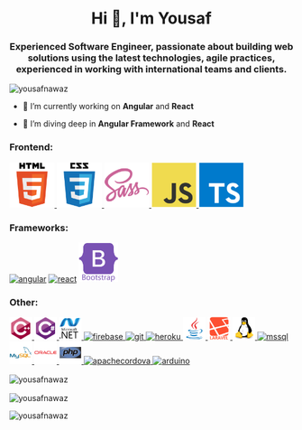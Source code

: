 <h1 align="center">Hi 👋, I'm Yousaf</h1>
<h3 align="center">Experienced Software Engineer, passionate about building web solutions using the latest technologies, agile practices, experienced in working with international teams and clients.</h3>

<p align="left"> <img src="https://komarev.com/ghpvc/?username=yousafnawaz&label=Profile%20views&color=0e75b6&style=flat" alt="yousafnawaz" /> </p>


- 🔭 I’m currently working on **Angular** and **React**

- 🌱 I’m diving deep in **Angular Framework** and **React**


<!--
### Blogs posts
<!-- BLOG-POST-LIST:START -->
<!--
- [Use ngFor with trackBy to improve performance in Angular applications](https://yousafnawaz.medium.com/use-ngfor-with-trackby-to-improve-performance-in-angular-applications-8f9214f8175?source=rss-cbc999449ae2------2)
- [Deploy Angular Application on Firebase Hosting using angularfire Library](https://yousafnawaz.medium.com/deploy-angular-application-on-firebase-hosting-using-angularfire-library-982803342e41?source=rss-cbc999449ae2------2)
-->
<!-- BLOG-POST-LIST:END -->


<!--
<h3 align="left">Connect with me:</h3>
<p align="left">
<a href="https://medium.com/@yousafnawaz" target="blank"><img align="center" src="https://raw.githubusercontent.com/rahuldkjain/github-profile-readme-generator/master/src/images/icons/Social/medium.svg" alt="@yousafnawaz" height="30" width="40" /></a>
</p>
-->

<h3 align="left">Frontend:</h3>
<p align="left">
  <a href="https://www.w3.org/html/" target="_blank" rel="noreferrer"> <img src="https://raw.githubusercontent.com/devicons/devicon/master/icons/html5/html5-original-wordmark.svg" alt="html5" width="80" height="80"/> </a>
  <a href="https://www.w3schools.com/css/" target="_blank" rel="noreferrer"> <img src="https://raw.githubusercontent.com/devicons/devicon/master/icons/css3/css3-original-wordmark.svg" alt="css3" width="80" height="80"/> </a>
  <a href="https://sass-lang.com" target="_blank" rel="noreferrer"> <img src="https://raw.githubusercontent.com/devicons/devicon/master/icons/sass/sass-original.svg" alt="sass" width="80" height="80"/> </a>
  <a href="https://developer.mozilla.org/en-US/docs/Web/JavaScript" target="_blank" rel="noreferrer"> <img src="https://raw.githubusercontent.com/devicons/devicon/master/icons/javascript/javascript-original.svg" alt="javascript" width="80" height="80"/> </a>
  <a href="https://www.typescriptlang.org/" target="_blank" rel="noreferrer"> <img src="https://raw.githubusercontent.com/devicons/devicon/master/icons/typescript/typescript-original.svg" alt="typescript" width="80" height="80"/> </a>
 
  <h3 align="left">Frameworks:</h3>
   <a href="https://angular.io" target="_blank" rel="noreferrer"> <img src="https://angular.io/assets/images/logos/angular/angular.svg" alt="angular" width="80" height="80"/></a>
   <a href="https://reactjs.org" target="_blank" rel="noreferrer"> <img src="https://upload.wikimedia.org/wikipedia/commons/a/a7/React-icon.svg" alt="react" width="80" height="80"/></a>
   <a href="https://getbootstrap.com" target="_blank" rel="noreferrer"> <img src="https://raw.githubusercontent.com/devicons/devicon/master/icons/bootstrap/bootstrap-plain-wordmark.svg" alt="bootstrap" width="70" height="70"/> </a>
  <h3 align="left">Other:</h3>
    <a href="https://www.w3schools.com/cpp/" target="_blank" rel="noreferrer"> <img src="https://raw.githubusercontent.com/devicons/devicon/master/icons/cplusplus/cplusplus-original.svg" alt="cplusplus" width="40" height="40"/> </a> <a href="https://www.w3schools.com/cs/" target="_blank" rel="noreferrer"> <img src="https://raw.githubusercontent.com/devicons/devicon/master/icons/csharp/csharp-original.svg" alt="csharp" width="40" height="40"/> </a>  <a href="https://dotnet.microsoft.com/" target="_blank" rel="noreferrer"> <img src="https://raw.githubusercontent.com/devicons/devicon/master/icons/dot-net/dot-net-original-wordmark.svg" alt="dotnet" width="40" height="40"/> </a> <a href="https://firebase.google.com/" target="_blank" rel="noreferrer"> <img src="https://www.vectorlogo.zone/logos/firebase/firebase-icon.svg" alt="firebase" width="40" height="40"/> </a> <a href="https://git-scm.com/" target="_blank" rel="noreferrer"> <img src="https://www.vectorlogo.zone/logos/git-scm/git-scm-icon.svg" alt="git" width="40" height="40"/> </a> <a href="https://heroku.com" target="_blank" rel="noreferrer"> <img src="https://www.vectorlogo.zone/logos/heroku/heroku-icon.svg" alt="heroku" width="40" height="40"/> </a>  <a href="https://www.java.com" target="_blank" rel="noreferrer"> <img src="https://raw.githubusercontent.com/devicons/devicon/master/icons/java/java-original.svg" alt="java" width="40" height="40"/> </a>  <a href="https://laravel.com/" target="_blank" rel="noreferrer"> <img src="https://raw.githubusercontent.com/devicons/devicon/master/icons/laravel/laravel-plain-wordmark.svg" alt="laravel" width="40" height="40"/> </a> <a href="https://www.linux.org/" target="_blank" rel="noreferrer"> <img src="https://raw.githubusercontent.com/devicons/devicon/master/icons/linux/linux-original.svg" alt="linux" width="40" height="40"/> </a> <a href="https://www.microsoft.com/en-us/sql-server" target="_blank" rel="noreferrer"> <img src="https://www.svgrepo.com/show/303229/microsoft-sql-server-logo.svg" alt="mssql" width="40" height="40"/> </a> <a href="https://www.mysql.com/" target="_blank" rel="noreferrer"> <img src="https://raw.githubusercontent.com/devicons/devicon/master/icons/mysql/mysql-original-wordmark.svg" alt="mysql" width="40" height="40"/> </a> <a href="https://www.oracle.com/" target="_blank" rel="noreferrer"> <img src="https://raw.githubusercontent.com/devicons/devicon/master/icons/oracle/oracle-original.svg" alt="oracle" width="40" height="40"/> </a> <a href="https://www.php.net" target="_blank" rel="noreferrer"> <img src="https://raw.githubusercontent.com/devicons/devicon/master/icons/php/php-original.svg" alt="php" width="40" height="40"/> </a> <a href="https://cordova.apache.org/" target="_blank" rel="noreferrer"> <img src="https://www.vectorlogo.zone/logos/apache_cordova/apache_cordova-icon.svg" alt="apachecordova" width="40" height="40"/> </a><a href="https://www.arduino.cc/" target="_blank" rel="noreferrer"> <img src="https://cdn.worldvectorlogo.com/logos/arduino-1.svg" alt="arduino" width="40" height="40"/> </a> </p>

<p><img align="center" src="https://github-readme-stats.vercel.app/api?username=yousafnawaz&show_icons=true&locale=en&theme=dark&count_private=true&include_all_commits=true" alt="yousafnawaz" /></p>

<p><img align="center" src="https://github-readme-streak-stats.herokuapp.com/?user=yousafnawaz&theme=dark" alt="yousafnawaz" /></p>

<p><img align="left" src="https://github-readme-stats.vercel.app/api/top-langs?username=yousafnawaz&show_icons=true&locale=en&layout=compact&theme=dark" alt="yousafnawaz" /></p>

